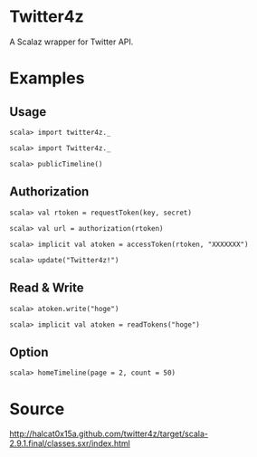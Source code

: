 # Twitter4z

A Scalaz wrapper for Twitter API.

# Examples

## Usage

    scala> import twitter4z._

    scala> import Twitter4z._
    
    scala> publicTimeline()

## Authorization

    scala> val rtoken = requestToken(key, secret)
    
    scala> val url = authorization(rtoken)
    
    scala> implicit val atoken = accessToken(rtoken, "XXXXXXX")
    
    scala> update("Twitter4z!")

## Read & Write
    
    scala> atoken.write("hoge")
    
    scala> implicit val atoken = readTokens("hoge")

## Option

    scala> homeTimeline(page = 2, count = 50)

# Source

http://halcat0x15a.github.com/twitter4z/target/scala-2.9.1.final/classes.sxr/index.html